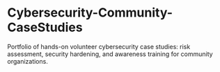 # Cybersecurity-Community-CaseStudies
Portfolio of hands-on volunteer cybersecurity case studies: risk assessment, security hardening, and awareness training for community organizations.
